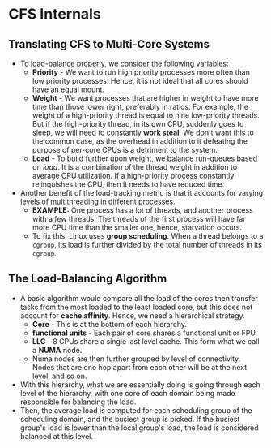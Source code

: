 # CFS Internals

## Translating CFS to Multi-Core Systems

- To load-balance properly, we consider the following variables:
  - **Priority** - We want to run high priority processes more often than low priority processes. Hence, it is not ideal that all cores should have an equal mount.
  - **Weight** - We want processes that are higher in weight to have more time than those lower right, preferably in ratios. For example, the weight of a high-priority thread is equal to nine low-priority threads. But if the high-priority thread, in its own CPU, suddenly goes to sleep, we will need to constantly **work steal**. We don't want this to the common case, as the overhead in addition to it defeating the purpose of per-core CPUs is a detriment to the system.
  - **Load** - To build further upon weight, we balance run-queues based on _load_. It is a combination of the thread weight in addition to average CPU utilization. If a high-priority process constantly relinquishes the CPU, then it needs to have reduced time.
- Another benefit of the load-tracking metric is that it accounts for varying levels of multithreading in different processes.
  - **EXAMPLE:** One process has a lot of threads, and another process with a few threads. The threads of the first process will have far more CPU time than the smaller one, hence, starvation occurs.
  - To fix this, Linux uses **group scheduling**. When a thread belongs to a `cgroup`, its load is further divided by the total number of threads in its `cgroup`.

## The Load-Balancing Algorithm

- A basic algorithm would compare all the load of the cores then transfer tasks from the most loaded to the least loaded core, but this does not account for **cache affinity**. Hence, we need a hierarchical strategy.
  - **Core** - This is at the bottom of each hierarchy.
  - **functional units** - Each pair of core shares a functional unit or FPU
  - **LLC** - 8 CPUs share a single last level cache. This form what we call a **NUMA** node.
  - Numa nodes are then further grouped by level of connectivity. Nodes that are one hop apart from each other will be at the next level, and so on.
- With this hierarchy, what we are essentially doing is going through each level of the hierarchy, with one core of each domain being made responsible for balancing the load.
- Then, the average load is computed for each scheduling group of the scheduling domain, and the busiest group is picked. If the busiest group's load is lower than the local group's load, the load is considered balanced at this level.
